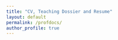 ```yaml
---
title: "CV, Teaching Dossier and Resume"
layout: default
permalink: /profdocs/
author_profile: true
---
```

